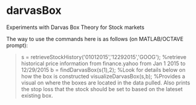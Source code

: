 # darvasBox
Experiments with Darvas Box Theory for Stock markets

The way to use the commands here is as follows (on MATLAB/OCTAVE prompt):

>s = retrieveStockHistory('01012015','12292015','GOOG'); %retrieve historical price information from finance.yahoo from Jan 1 2015 to 12/29/2015
>b = findDarvasBox(s(1),2); %Look for details below on how the box is constructed
>visualizeDarvasBox(s,b); %Provides a visual on where the boxes are located in the data pulled. Also prints the stop loss that the stock should be set to based on the lateset existing box.
